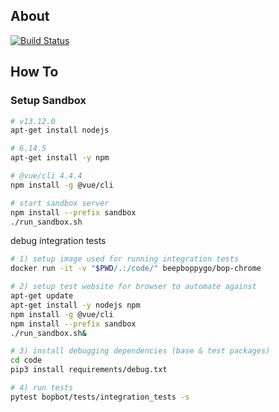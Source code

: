 ## About
[![Build Status](https://cloud.drone.io/api/badges/parejadan/bopbot/status.svg)](https://cloud.drone.io/parejadan/bopbot)


## How To

### Setup Sandbox

```bash
# v13.12.0
apt-get install nodejs

# 6.14.5
apt-get install -y npm

# @vue/cli 4.4.4
npm install -g @vue/cli

# start sandbox server
npm install --prefix sandbox
./run_sandbox.sh
```

debug integration tests
```bash
# 1) setup image used for running integration tests
docker run -it -v "$PWD/.:/code/" beepboppygo/bop-chrome

# 2) setup test website for browser to automate against
apt-get update
apt-get install -y nodejs npm
npm install -g @vue/cli
npm install --prefix sandbox
./run_sandbox.sh&

# 3) install debugging dependencies (base & test packages)
cd code
pip3 install requirements/debug.txt

# 4) run tests
pytest bopbot/tests/integration_tests -s
```
